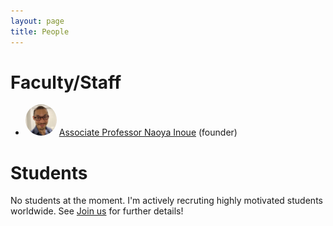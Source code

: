 ```yaml
---
layout: page
title: People
---
```


# Faculty/Staff

- <img src="./imgs/profile/naoya9ss.jpeg" style="width:50px; object-fit:cover; border-radius:50%;"/> [Associate Professor Naoya Inoue](https://naoya-i.github.io/) (founder)


# Students

No students at the moment.
I'm actively recruting highly motivated students worldwide.
See [Join us](https://rebelsnlu-jaist.github.io/joinus.html) for further details!


<!-- # PhD Students -->


<!-- # Masters Students -->


